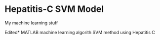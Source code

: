# Hepatitis-C SVM Model
My machine learning stuff

Edited* MATLAB machine learning algorith SVM method using Hepatitis C
